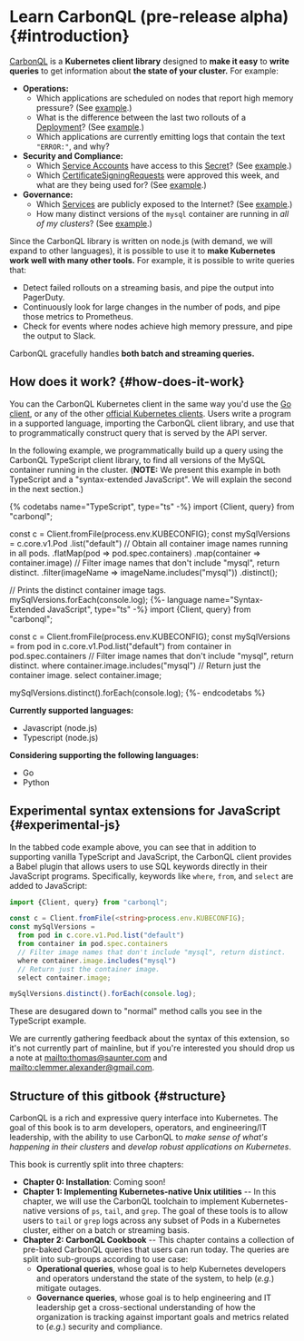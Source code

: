 # Learn CarbonQL (pre-release alpha) {#introduction}

[CarbonQL](https://github.com/carbonql) is a **Kubernetes client library** designed to **make it easy** to **write queries** to get information about **the state of your cluster.** For example:

* **Operations:**
  * Which applications are scheduled on nodes that report high memory pressure? (See [example](babel/operations.md#podsonnodeswithmempressure).)
  * What is the difference between the last two rollouts of a [Deployment](https://kubernetes.io/docs/concepts/workloads/controllers/deployment/)? (See [example](babel/operations.md#historyofdeployment).)
  * Which applications are currently emitting logs that contain the text `"ERROR:"`, and why?
* **Security and Compliance:**
  * Which [Service Accounts](https://kubernetes.io/docs/tasks/configure-pod-container/configure-service-account/) have access to this [Secret](https://kubernetes.io/docs/concepts/configuration/secret/)? (See [example](babel/governance-queries.md#userswithsecretaccess).)
  * Which [CertificateSigningRequests](https://kubernetes.io/docs/tasks/tls/managing-tls-in-a-cluster/#step-1-create-a-certificate-signing-request) were approved this week, and what are they being used for? (See [example](babel/governance-queries.md#certsignrequests).)
* **Governance:**
  * Which [Services](https://kubernetes.io/docs/concepts/services-networking/service/) are publicly exposed to the Internet? (See [example](babel/governance-queries.md#servicespubliclyexposed).)
  * How many distinct versions of the `mysql` container are running in _all of my clusters_? (See [example](babel/governance-queries.md#distinctmysqlversions).)

Since the CarbonQL library is written on node.js (with demand, we will expand to other languages), it is possible to use it to **make Kubernetes work well with many other tools.** For example, it is possible to write queries that:

* Detect failed rollouts on a streaming basis, and pipe the output into PagerDuty.
* Continuously look for large changes in the number of pods, and pipe those metrics to Prometheus.
* Check for events where nodes achieve high memory pressure, and pipe the output to Slack.

CarbonQL gracefully handles **both batch and streaming queries.**

## How does it work? {#how-does-it-work}

You can the CarbonQL Kubernetes client in the same way you'd use the [Go client](https://github.com/kubernetes/client-go), or any of the other [official Kubernetes clients](https://github.com/kubernetes-client). Users write a program in a supported language, importing the CarbonQL client library, and use that to programmatically construct query that is served by the API server.

In the following example, we programmatically build up a query using the CarbonQL TypeScript client library, to find all versions of the MySQL container running in the cluster. (**NOTE:** We present this example in both TypeScript and a "syntax-extended JavaScript". We will explain the second in the next section.)

{% codetabs name="TypeScript", type="ts" -%}
import {Client, query} from "carbonql";

const c = Client.fromFile(<string>process.env.KUBECONFIG);
const mySqlVersions = c.core.v1.Pod
  .list("default")
  // Obtain all container image names running in all pods.
  .flatMap(pod => pod.spec.containers)
  .map(container => container.image)
  // Filter image names that don't include "mysql", return distinct.
  .filter(imageName => imageName.includes("mysql"))
  .distinct();

// Prints the distinct container image tags.
mySqlVersions.forEach(console.log);
{%- language name="Syntax-Extended JavaScript", type="ts" -%}
import {Client, query} from "carbonql";

const c = Client.fromFile(<string>process.env.KUBECONFIG);
const mySqlVersions =
  from pod in c.core.v1.Pod.list("default")
  from container in pod.spec.containers
  // Filter image names that don't include "mysql", return distinct.
  where container.image.includes("mysql")
  // Return just the container image.
  select container.image;

mySqlVersions.distinct().forEach(console.log);
{%- endcodetabs %}

**Currently supported languages:**

* Javascript \(node.js\)
* Typescript \(node.js\)

**Considering supporting the following languages:**

* Go
* Python

## Experimental syntax extensions for JavaScript {#experimental-js}

In the tabbed code example above, you can see that in addition to supporting vanilla TypeScript and JavaScript, the CarbonQL client provides a Babel plugin that allows users to use SQL keywords directly in their JavaScript programs. Specifically, keywords like `where`, `from`, and `select` are added to JavaScript:

```typescript
import {Client, query} from "carbonql";

const c = Client.fromFile(<string>process.env.KUBECONFIG);
const mySqlVersions =
  from pod in c.core.v1.Pod.list("default")
  from container in pod.spec.containers
  // Filter image names that don't include "mysql", return distinct.
  where container.image.includes("mysql")
  // Return just the container image.
  select container.image;

mySqlVersions.distinct().forEach(console.log);
```

These are desugared down to "normal" method calls you see in the TypeScript example.

We are currently gathering feedback about the syntax of this extension, so it's not currently part of mainline, but if you're interested you should drop us a note at <mailto:thomas@saunter.com> and <mailto:clemmer.alexander@gmail.com>.

## Structure of this gitbook {#structure}

CarbonQL is a rich and expressive query interface into Kubernetes. The goal of this book is to arm developers, operators, and engineering/IT leadership, with the ability to use CarbonQL to _make sense of what's happening in their clusters_ and _develop robust applications on Kubernetes_.

This book is currently split into three chapters:

* **Chapter 0: Installation**: Coming soon!
* **Chapter 1: Implementing Kubernetes-native Unix utilities** -- In this chapter, we will use the CarbonQL toolchain to implement Kubernetes-native versions of `ps`, `tail`, and `grep`. The goal of these tools is to allow users to `tail` or `grep` logs across any subset of Pods in a Kubernetes cluster, either on a batch or streaming basis.
* **Chapter 2: CarbonQL Cookbook** -- This chapter contains a collection of pre-baked CarbonQL queries that users can run today. The queries are split into sub-groups according to use case:
  * **Operational queries**, whose goal is to help Kubernetes developers and operators understand the state of the system, to help (_e.g._) mitigate outages.
  * **Governance queries**, whose goal is to help engineering and IT leadership get a cross-sectional understanding of how the organization is tracking against important goals and metrics related to (_e.g._) security and compliance.

